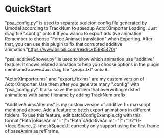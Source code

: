 # QuickStart
"psa_config.py" is used to separate skeleton config file generated by Umodel according to TrackNum to speedup ActorXImporter Loading. Just drag file "<skeleton Name>.config" onto it.If you wanna to export additive animation. Remember to choose "Force Animset translation" when Exporting. After that, you can use this plugin to fix that corrupted additive animation."https://www.bilibili.com/read/cv15685470/"
  
"psa_additiveShower.py" is used to show which animation use "additive" feature. It shows related animation to help you choose options in the plugin mentioned above.Just drag file "<skeleton Name>.props.txt" onto it.

"ActorXImporter.ms" and "export_fbx.ms" are my custom version of ActorXImporter. Use them after you generate many "<skeleton Name>.config" with "psa_config.py". It also solve the problem that overwriting existed animations with same filename by adding TrackNum prefix.

"AdditiveAnimsAlter.ms" is my custom version of additive fix maxscript mentioned above. Add a feature to batch export animations in different folders. To use this feature, edit batchConfigExample.cfg with this format:"PathToBaseAnim"+"|"+"PathToAdditiveAnim"+"|"+"1/2"(1->localSpace, 2->meshSpace).It currently only support using the first frame of baseAmim as refFrame.
